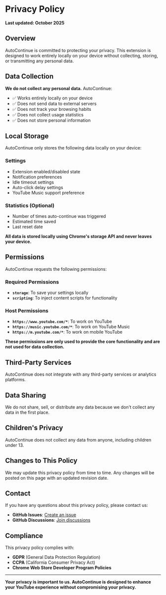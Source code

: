 # Privacy Policy

**Last updated: October 2025**

## Overview

AutoContinue is committed to protecting your privacy. This extension is designed to work entirely locally on your device without collecting, storing, or transmitting any personal data.

## Data Collection

**We do not collect any personal data.** AutoContinue:

- ✅ Works entirely locally on your device
- ✅ Does not send data to external servers
- ✅ Does not track your browsing habits
- ✅ Does not collect usage statistics
- ✅ Does not store personal information

## Local Storage

AutoContinue only stores the following data locally on your device:

### Settings
- Extension enabled/disabled state
- Notification preferences
- Idle timeout settings
- Auto-click delay settings
- YouTube Music support preference

### Statistics (Optional)
- Number of times auto-continue was triggered
- Estimated time saved
- Last reset date

**All data is stored locally using Chrome's storage API and never leaves your device.**

## Permissions

AutoContinue requests the following permissions:

### Required Permissions
- **`storage`**: To save your settings locally
- **`scripting`**: To inject content scripts for functionality

### Host Permissions
- **`https://www.youtube.com/*`**: To work on YouTube
- **`https://music.youtube.com/*`**: To work on YouTube Music
- **`https://m.youtube.com/*`**: To work on mobile YouTube

**These permissions are only used to provide the core functionality and are not used for data collection.**

## Third-Party Services

AutoContinue does not integrate with any third-party services or analytics platforms.

## Data Sharing

We do not share, sell, or distribute any data because we don't collect any data in the first place.

## Children's Privacy

AutoContinue does not collect any data from anyone, including children under 13.

## Changes to This Policy

We may update this privacy policy from time to time. Any changes will be posted on this page with an updated revision date.

## Contact

If you have any questions about this privacy policy, please contact us:

- **GitHub Issues**: [Create an issue](https://github.com/sunnamed434/AutoContinue/issues)
- **GitHub Discussions**: [Join discussions](https://github.com/sunnamed434/AutoContinue/discussions)

## Compliance

This privacy policy complies with:
- **GDPR** (General Data Protection Regulation)
- **CCPA** (California Consumer Privacy Act)
- **Chrome Web Store Developer Program Policies**

---

**Your privacy is important to us. AutoContinue is designed to enhance your YouTube experience without compromising your privacy.**